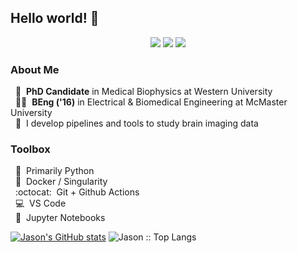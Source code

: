 ## Hello world! 👋

<div align="center">
    <a href="https://twitter.com/jasonkai" target="_blank"><img src="https://img.shields.io/twitter/url?color=blue&label=%40jasonkai&logo=Twitter&style=flat-square&url=https%3A%2F%2Ftwitter.com%2Fjasonkai"></a>
    <a href="https://kaitj.github.io" target="_blank"><img src="https://img.shields.io/twitter/url?color=red&label=Website&style=flat-square&url=https%3A%2F%2Fkaitj.github.io"></a>
    <img src="https://komarev.com/ghpvc/?username=kaitj&style=flat-square">
</div>


### About Me
&nbsp;&nbsp;🏫&nbsp; **PhD Candidate** in Medical Biophysics at Western University
<br>
&nbsp;&nbsp;:man_student:&nbsp; **BEng ('16)** in Electrical & Biomedical Engineering at McMaster University
<br>
&nbsp;&nbsp;:brain:&nbsp; I develop pipelines and tools to study brain imaging data
<br>

### Toolbox
&nbsp;&nbsp;🐍&nbsp; Primarily Python
<br>
&nbsp;&nbsp;🐋&nbsp; Docker / Singularity
<br>
&nbsp;&nbsp;:octocat:&nbsp; Git + Github Actions
<br>
&nbsp;&nbsp;💻&nbsp; VS Code
<br>
&nbsp;&nbsp;📓&nbsp; Jupyter Notebooks

[![Jason's GitHub stats](https://github-readme-stats.vercel.app/api?username=kaitj&theme=dark)](https://github.com/anuraghazra/github-readme-stats)
<img src="https://github-readme-stats.vercel.app/api/top-langs/?username=kaitj&langs_count=8&theme=algolia&layout=compact" alt="Jason :: Top Langs" />
